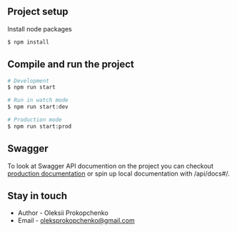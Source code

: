 

## Project setup

Install node packages

```bash
$ npm install
```

## Compile and run the project

```bash
# Development
$ npm run start

# Run in watch mode
$ npm run start:dev

# Production mode
$ npm run start:prod
```

## Swagger

To look at Swagger API documention on the project you can checkout [production documentation]([https://docs.nestjs.com/deployment](https://blog-backend-rqvu.onrender.com/api/docs#/)) or spin up local documentation with /api/docs#/.

## Stay in touch

- Author - Oleksii Prokopchenko
- Email - oleksprokopchenko@gmail.com
